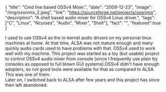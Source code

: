 {
  "title": "Cmd line based OSSv4 Mixer.",
  "date": "2009-12-23",
  "image": "/img/ossnmix_2.jpeg",
  "link": "https://sourceforge.net/projects/ossnmix",
  "description": "A shell based audio mixer for OSSv4 Linux driver.",
  "tags": ["C", "Linux", "Ncurses", "Audio", "Mixer", "Shell"],
  "fact": "",
  "featured":true
}

I used to use OSSv4 as the in-kernel audio drivers on my personal linux machines at home. At that time, ALSA was not mature enough and many quirkly audio cards used to have problems with that. OSSv4 used to work well with my machine. This project was started as a toy (but usable) project to control OSSv4 audio mixer from console (since I frequently use plain tty consoles as opposed to full blown GUI systems).OSSv4 didn't have enough adopters, so not good tools were available for that as compared to ALSA. This was one of them. <br/>Later on, I switched back to ALSA after few years and this project has since then left abandoned.
